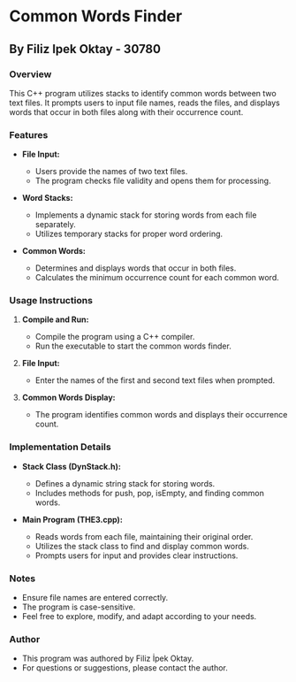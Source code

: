 # Common Words Finder

## By Filiz Ipek Oktay - 30780

### Overview

This C++ program utilizes stacks to identify common words between two text files. It prompts users to input file names, reads the files, and displays words that occur in both files along with their occurrence count.

### Features

- **File Input:**
  - Users provide the names of two text files.
  - The program checks file validity and opens them for processing.

- **Word Stacks:**
  - Implements a dynamic stack for storing words from each file separately.
  - Utilizes temporary stacks for proper word ordering.

- **Common Words:**
  - Determines and displays words that occur in both files.
  - Calculates the minimum occurrence count for each common word.

### Usage Instructions

1. **Compile and Run:**
   - Compile the program using a C++ compiler.
   - Run the executable to start the common words finder.

2. **File Input:**
   - Enter the names of the first and second text files when prompted.

3. **Common Words Display:**
   - The program identifies common words and displays their occurrence count.

### Implementation Details

- **Stack Class (DynStack.h):**
  - Defines a dynamic string stack for storing words.
  - Includes methods for push, pop, isEmpty, and finding common words.

- **Main Program (THE3.cpp):**
  - Reads words from each file, maintaining their original order.
  - Utilizes the stack class to find and display common words.
  - Prompts users for input and provides clear instructions.

### Notes

- Ensure file names are entered correctly.
- The program is case-sensitive.
- Feel free to explore, modify, and adapt according to your needs.

### Author

- This program was authored by Filiz İpek Oktay.
- For questions or suggestions, please contact the author.
